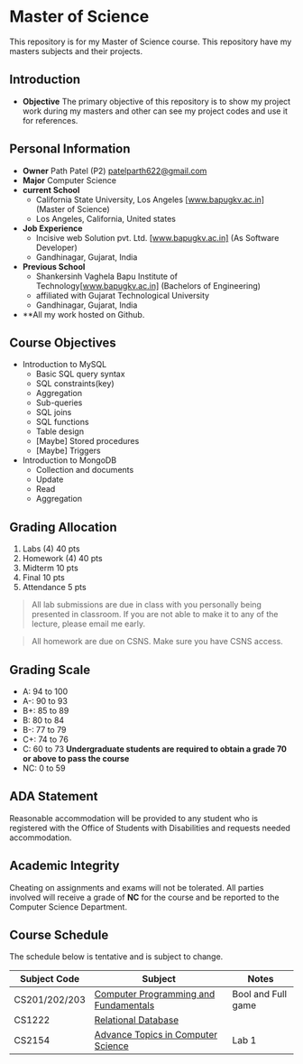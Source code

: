 # Master of Science
This repository is for my Master of Science course. This repository have my masters subjects and their projects.

## Introduction

- **Objective** The primary objective of this repository is to show my project work during my masters and other can see my project codes and use it for references.

## Personal Information

- **Owner** Path Patel (P2) [patelparth622@gmail.com](mailto:patelparth622@gmail.com)
- **Major** Computer Science 
- **current School**
  * California State University, Los Angeles [www.bapugkv.ac.in] (Master of Science)
  * Los Angeles, California, United states
- **Job Experience**
  * Incisive web Solution pvt. Ltd. [www.bapugkv.ac.in] (As Software Developer)
  * Gandhinagar, Gujarat, India
- **Previous School**
  * Shankersinh Vaghela Bapu Institute of Technology[www.bapugkv.ac.in] (Bachelors of Engineering)
  * affiliated with Gujarat Technological University
  * Gandhinagar, Gujarat, India
- **All my work hosted on Github.

## Course Objectives

* Introduction to MySQL
  * Basic SQL query syntax
  * SQL constraints(key)
  * Aggregation
  * Sub-queries
  * SQL joins
  * SQL functions
  * Table design
  * [Maybe] Stored procedures
  * [Maybe] Triggers
* Introduction to MongoDB
  * Collection and documents
  * Update
  * Read
  * Aggregation

## Grading Allocation

1. Labs (4) 40 pts
2. Homework (4) 40 pts
3. Midterm 10 pts
4. Final 10 pts
5. Attendance 5 pts

> All lab submissions are due in class with you personally being presented in
classroom. If you are not able to make it to any of the lecture, please email me
early.

> All homework are due on CSNS. Make sure you have CSNS access.

## Grading Scale

* A: 94 to 100
* A-: 90 to 93
* B+: 85 to 89
* B: 80 to 84
* B-: 77 to 79
* C+: 74 to 76
* C: 60 to 73
**Undergraduate students are required to obtain a grade 70 or above to pass the course**
* NC: 0 to 59

## ADA Statement

Reasonable accommodation will be provided to any student who is registered with the Office of Students with Disabilities and requests needed accommodation.

## Academic Integrity

Cheating on assignments and exams will not be tolerated. All parties involved will receive a grade of **NC** for the course and be reported to the Computer Science Department.

## Course Schedule

The schedule below is tentative and is subject to change.

| Subject Code     | Subject    | Notes |
| ------------------ | --- | --- |
| CS201/202/203        | [Computer Programming and Fundamentals][1] | Bool and Full game |
| CS1222        | [Relational Database][2] |  |
| CS2154         | [Advance Topics in Computer Science][3] | Lab 1 |

[1]: notes/introduction.md
[2]: notes/sql-syntax.md
[3]: notes/sql-aggregation.md
[4]: notes/sql-joins.md
[5]: notes/sql-functions.md
[6]: notes/midterm.md
[7]: notes/sql-advanced-queries.md
[8]: notes/sql-data-manipulation.md
[9]: notes/sql-ddl.md
[10]: notes/introduction-nosql.md
[12]: notes/summary.md
[13]: notes/mongo-aggregation.md
[14]: notes/final/md
[15]: notes/sql-optional.md
[16]: notes/final.md
